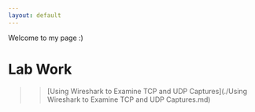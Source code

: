 ```yaml
---
layout: default
---
```


Welcome to my page :)

# Lab Work
>> [Using Wireshark to Examine TCP and UDP Captures](./Using Wireshark to Examine TCP and UDP Captures.md)
